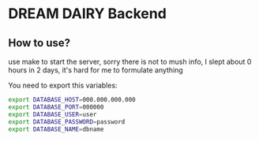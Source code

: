 <h1>DREAM DAIRY Backend</h1>

<h2>How to use?</h2>

use make to start the server, sorry there is not to mush info, I slept about 0 hours in 2 days, it's hard for me to formulate anything

<p>You need to export this variables:</p>

```bash
export DATABASE_HOST=000.000.000.000
export DATABASE_PORT=000000
export DATABASE_USER=user
export DATABASE_PASSWORD=password
export DATABASE_NAME=dbname
```
